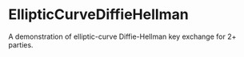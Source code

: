 # EllipticCurveDiffieHellman
A demonstration of elliptic-curve Diffie-Hellman key exchange for 2+ parties.
